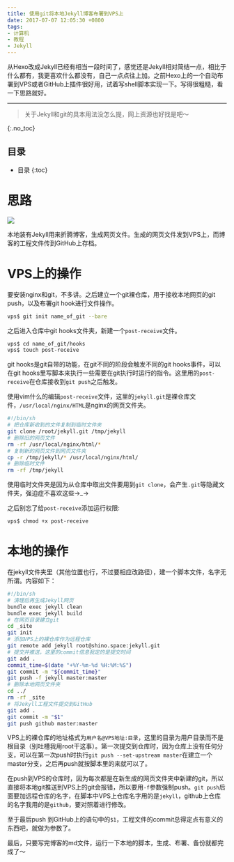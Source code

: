 ```yaml
---
title: 使用git将本地Jekyll博客布署到VPS上
date: 2017-07-07 12:05:30 +0800
tags: 
- 计算机
- 教程
- Jekyll
---
```


从Hexo改成Jekyll已经有相当一段时间了，感觉还是Jekyll相对简结一点，相比于什么都有，我更喜欢什么都没有，自己一点点往上加。之前Hexo上的一个自动布署到VPS或者GitHub上插件很好用，试着写shell脚本实现一下。写得很粗糙，看一下思路就好。

<!-- more -->

---

> 关于Jekyll和git的具本用法没怎么提，网上资源也好找是吧～

{:.no_toc}
## 目录

* 目录
{:toc}

# 思路

![](/source/2017-07-07-使用git将本地Jekyll博客布署到VPS上-mind.jpg)

本地装有Jekyll用来折腾博客，生成网页文件。生成的网页文件发到VPS上，而博客的工程文件传到GitHub上存档。

# VPS上的操作

要安装nginx和git，不多讲。之后建立一个git裸仓库，用于接收本地网页的git push，以及布署git hook进行文件操作。

~~~ sh
vps$ git init name_of_git --bare
~~~

之后进入仓库中git hooks文件夹，新建一个`post-receive`文件。

~~~ sh
vps$ cd name_of_git/hooks
vps$ touch post-receive
~~~

git hooks是git自带的功能，在git不同的阶段会触发不同的git hooks事件，可以在git hooks里写脚本来执行一些需要在git执行时运行的指令。这里用的`post-receive`在仓库接收到`git push`之后触发。

使用vim什么的编辑`post-receive`文件，这里的`jekyll.git`是裸仓库文件，`/usr/local/nginx/HTML`是nginx的网页文件夹。

~~~ sh
#!/bin/sh
# 把仓库新收到的文件复制到临时文件夹
git clone /root/jekyll.git /tmp/jekyll
# 删除旧的网页文件
rm -rf /usr/local/nginx/html/*
# 复制新的网页文件到网页文件夹
cp -r /tmp/jekyll/* /usr/local/nginx/html/
# 删除临时文件
rm -rf /tmp/jekyll
~~~

使用临时文件夹是因为从仓库中取出文件要用到`git clone`，会产生`.git`等隐藏文件夹，强迫症不喜欢这些→_→

之后别忘了给`post-receive`添加运行权限:

~~~ sh
vps$ chmod +x post-receive
~~~

# 本地的操作

在jekyll文件夹里（其他位置也行，不过要相应改路径），建一个脚本文件，名字无所谓。内容如下：

~~~ sh
#!/bin/sh
# 清理后再生成Jekyll网页
bundle exec jekyll clean
bundle exec jekyll build
# 在网页目录建立git
cd _site
git init
# 添加VPS上的裸仓库作为远程仓库
git remote add jekyll root@shino.space:jekyll.git
# 提交并推送，这里的commit信息我定的是提交时间
git add .
commit_time=$(date "+%Y-%m-%d %H:%M:%S")
git commit -m "${commit_time}"
git push -f jekyll master:master
# 删除本地网页文件夹
cd ../
rm -rf _site
# 将Jekyll工程文件提交到GitHub
git add .
git commit -m "$1"
git push github master:master
~~~

VPS上的裸仓库的地址格式为`用户名@VPS地址:目录`，这里的目录为用户目录而不是根目录（别吐槽我用root干这事）。第一次提交到仓库时，因为仓库上没有任何分支，可以在第一次push时执行`git push --set-upstream master`在建立一个master分支，之后再push就按脚本里的来就可以了。

在push到VPS的仓库时，因为每次都是在新生成的网页文件夹中新建的git，所以直接将本地git推送到VPS上的git会报错，所以要用`-f`参数强制push。`git push`后面要加远程仓库的名字，在脚本中VPS上仓库名字用的是`jekyll`，github上仓库的名字我用的是`github`，要对照着进行修改。

至于最后push 到GitHub上的语句中的`$1`，工程文件的commit总得定点有意义的东西吧，就做为参数了。

最后，只要写完博客的md文件，运行一下本地的脚本，生成、布署、备份就都完成了～